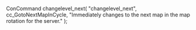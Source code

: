 ConCommand changelevel_next( "changelevel_next", cc_GotoNextMapInCycle, "Immediately changes to the next map in the map rotation for the server." );